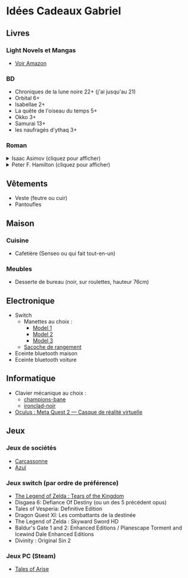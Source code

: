 # Idées Cadeaux Gabriel

## Livres

### Light Novels et Mangas

- [Voir Amazon](https://www.amazon.fr/hz/wishlist/ls/N2LON7I7DD9B?ref_=wl_share)

### BD

- Chroniques de la lune noire 22+ (j'ai jusqu'au 21)
- Orbital 6+
- Isabellae 2+
- La quête de l'oiseau du temps 5+
- Okko 3+
- Samurai 13+
- les naufragés d'ythaq 3+

### Roman

<details>
<summary>Isaac Asimov (cliquez pour afficher)</summary>

### A prendre dans l'ordre ci-desous

#### Cycle de Fondation

- ~~Fondation~~
- ~~Fondation et Empire~~
- ~~Seconde Fondation~~
- ~~Fondation foudroyée (Optionnel)~~
- ~~Terre et Fondation (Optionnel)~~
- Prélude à Fondation (Optionnel)
- L'Aube de Fondation (Optionnel)

#### Cycle des robots

- Les Robots (Optionnel)
- Les Cavernes d'acier
- Face aux feux du soleil
- Les Robots de l'aube
- Les Robots et l'Empire

#### Cycle de l'Empire

- Tyrann
- Les Courants de l'espace
- Cailloux dans le ciel

</details>

<details>
<summary>Peter F. Hamilton (cliquez pour afficher)</summary>

### [Voir page wikipedia](https://fr.wikipedia.org/wiki/Peter_F._Hamilton#Romans)

</details>

## Vêtements

- Veste (feutre ou cuir)
- Pantoufles

## Maison

### Cuisine

- Cafetière (Senseo ou qui fait tout-en-un)

### Meubles

- Desserte de bureau (noir, sur roulettes, hauteur 76cm)

## Electronique

- Switch
  - Manettes au choix :
    - [Model 1](https://nyxigaming.com/products/nyxi-wizard-wirleless-joy-pad-for-switch-switch-oled)
    - [Model 2](https://nyxigaming.com/products/nyxi-hyperion-meteor-light-wireless-joy-pad)
    - [Model 3](https://nyxigaming.com/products/nyxi-wireless-joy-con-pad-with-color-led-lights-for-nintendo-switch)
  - [Sacoche de rangement](https://nyxigaming.com/products/nyxi-upgraded-carrying-case-for-wireless-joy-pad-nintendo-switch)
- Eceinte bluetooth maison
- Eceinte bluetooth voiture

## Informatique

- Clavier mécanique au choix :
  - [champions-bane](https://designedby.gg/product/champions-bane/)
  - [ironclad-noir](https://designedby.gg/product/ironclad-noir/)
- [Oculus : Meta Quest 2 — Casque de réalité virtuelle](https://amzn.eu/d/bOWv0qW)

## Jeux

### Jeux de sociétés

- [Carcassonne](https://www.amazon.fr/dp/B07D19D9QJ/?coliid=IEKV560ENP84U&colid=N2LON7I7DD9B&psc=0&ref_=lv_ov_lig_dp_it)
- [Azul](https://www.amazon.fr/Plan-Games-Azul-Version-Française/dp/B07FCLL8JB/ref=sr_1_2?__mk_fr_FR=ÅMÅŽÕÑ&crid=21NUHPVP68BND&keywords=azul&qid=1681791061&s=toys&sprefix=azul%2Ctoys%2C77&sr=1-2)

### Jeux switch (par ordre de préférence)

- [The Legend of Zelda : Tears of the Kingdom](https://www.amazon.fr/Legend-Zelda-Tears-Kingdom/dp/B0BVW3SJMF/ref=sr_1_2?keywords=switch+zelda&qid=1681328189&sprefix=switch+zeld%2Caps%2C91&sr=8-2)
- Disgaea 6: Defiance Of Destiny (ou un des 5 précédent opus)
- Tales of Vesperia: Definitive Edition
- Dragon Quest XI: Les combattants de la destinée
- The Legend of Zelda : Skyward Sword HD
- Baldur's Gate 1 and 2: Enhanced Editions / Planescape Torment and Icewind Dale Enhanced Editions
- Divinity : Original Sin 2

### Jeux PC (Steam)

- [Tales of Arise](https://store.steampowered.com/app/740130/Tales_of_Arise/)
